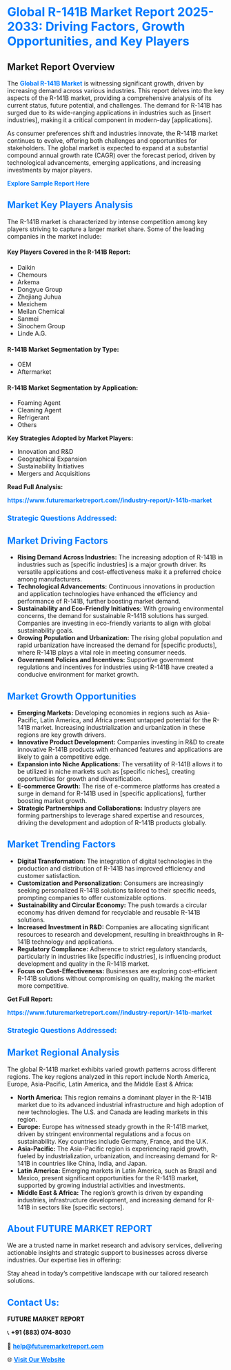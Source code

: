 <h1 style="color: #007BFF;">Global R-141B Market Report 2025-2033: Driving Factors, Growth Opportunities, and Key Players</h1>

<section id="overview">
<h2>Market Report Overview</h2>
<p>The <a href="https://www.futuremarketreport.com//industry-report/r-141b-market" style="color: #007BFF; text-decoration: none;"><strong>Global R-141B Market</strong></a> is witnessing significant growth, driven by increasing demand across various industries. This report delves into the key aspects of the R-141B market, providing a comprehensive analysis of its current status, future potential, and challenges. The demand for R-141B has surged due to its wide-ranging applications in industries such as [insert industries], making it a critical component in modern-day [applications].</p>
<p>As consumer preferences shift and industries innovate, the R-141B market continues to evolve, offering both challenges and opportunities for stakeholders. The global market is expected to expand at a substantial compound annual growth rate (CAGR) over the forecast period, driven by technological advancements, emerging applications, and increasing investments by major players.</p>
</section>

<section id="overview">
<p><a href="https://www.futuremarketreport.com//request-sample/reportId=47392" style="color: #007BFF; text-decoration: none;"><strong>Explore Sample Report Here</strong></a></p>
</section>

<section id="key-players">
<h2 style="color: #007BFF;">Market Key Players Analysis</h2>
<p>The R-141B market is characterized by intense competition among key players striving to capture a larger market share. Some of the leading companies in the market include:</p>
<h4>Key Players Covered in the R-141B Report:</h4>
<ul><li>Daikin</li><li>Chemours</li><li>Arkema</li><li>Dongyue Group</li><li>Zhejiang Juhua</li><li>Mexichem</li><li>Meilan Chemical</li><li>Sanmei</li><li>Sinochem Group</li><li>Linde A.G.</li></ul>
<h4>R-141B Market Segmentation by Type:</h4>
<ul><li>OEM</li><li>Aftermarket</li></ul>

<h4>R-141B Market Segmentation by Application:</h4>
<ul><li>Foaming Agent</li><li>Cleaning Agent</li><li>Refrigerant</li><li>Others</li></ul>
<p><strong>Key Strategies Adopted by Market Players:</strong></p>
<ul>
<li>Innovation and R&D</li>
<li>Geographical Expansion</li>
<li>Sustainability Initiatives</li>
<li>Mergers and Acquisitions</li>
</ul>
</section>

<section>
<p><strong>Read Full Analysis: </strong></p><a href="https://www.futuremarketreport.com//industry-report/r-141b-market" style="color: #007BFF; text-decoration: none;"><strong>https://www.futuremarketreport.com//industry-report/r-141b-market</strong></a>
<h3 style="color: #007BFF;">Strategic Questions Addressed:</h3>
</section>

<section id="driving-factors">
<h2 style="color: #007BFF;">Market Driving Factors</h2>
<ul>
<li><strong>Rising Demand Across Industries:</strong> The increasing adoption of R-141B in industries such as [specific industries] is a major growth driver. Its versatile applications and cost-effectiveness make it a preferred choice among manufacturers.</li>
<li><strong>Technological Advancements:</strong> Continuous innovations in production and application technologies have enhanced the efficiency and performance of R-141B, further boosting market demand.</li>
<li><strong>Sustainability and Eco-Friendly Initiatives:</strong> With growing environmental concerns, the demand for sustainable R-141B solutions has surged. Companies are investing in eco-friendly variants to align with global sustainability goals.</li>
<li><strong>Growing Population and Urbanization:</strong> The rising global population and rapid urbanization have increased the demand for [specific products], where R-141B plays a vital role in meeting consumer needs.</li>
<li><strong>Government Policies and Incentives:</strong> Supportive government regulations and incentives for industries using R-141B have created a conducive environment for market growth.</li>
</ul>
</section>

<section id="growth-opportunities">
<h2 style="color: #007BFF;">Market Growth Opportunities</h2>
<ul>
<li><strong>Emerging Markets:</strong> Developing economies in regions such as Asia-Pacific, Latin America, and Africa present untapped potential for the R-141B market. Increasing industrialization and urbanization in these regions are key growth drivers.</li>
<li><strong>Innovative Product Development:</strong> Companies investing in R&D to create innovative R-141B products with enhanced features and applications are likely to gain a competitive edge.</li>
<li><strong>Expansion into Niche Applications:</strong> The versatility of R-141B allows it to be utilized in niche markets such as [specific niches], creating opportunities for growth and diversification.</li>
<li><strong>E-commerce Growth:</strong> The rise of e-commerce platforms has created a surge in demand for R-141B used in [specific applications], further boosting market growth.</li>
<li><strong>Strategic Partnerships and Collaborations:</strong> Industry players are forming partnerships to leverage shared expertise and resources, driving the development and adoption of R-141B products globally.</li>
</ul>
</section>

<section id="trending-factors">
<h2 style="color: #007BFF;">Market Trending Factors</h2>
<ul>
<li><strong>Digital Transformation:</strong> The integration of digital technologies in the production and distribution of R-141B has improved efficiency and customer satisfaction.</li>
<li><strong>Customization and Personalization:</strong> Consumers are increasingly seeking personalized R-141B solutions tailored to their specific needs, prompting companies to offer customizable options.</li>
<li><strong>Sustainability and Circular Economy:</strong> The push towards a circular economy has driven demand for recyclable and reusable R-141B solutions.</li>
<li><strong>Increased Investment in R&D:</strong> Companies are allocating significant resources to research and development, resulting in breakthroughs in R-141B technology and applications.</li>
<li><strong>Regulatory Compliance:</strong> Adherence to strict regulatory standards, particularly in industries like [specific industries], is influencing product development and quality in the R-141B market.</li>
<li><strong>Focus on Cost-Effectiveness:</strong> Businesses are exploring cost-efficient R-141B solutions without compromising on quality, making the market more competitive.</li>
</ul>
</section>

<section>
<p><strong>Get Full Report: </strong></p><a href="https://www.futuremarketreport.com//industry-report/r-141b-market" style="color: #007BFF; text-decoration: none;"><strong>https://www.futuremarketreport.com//industry-report/r-141b-market</strong></a>
<h3 style="color: #007BFF;">Strategic Questions Addressed:</h3>
</section>


<section id="regional-analysis">
<h2 style="color: #007BFF;">Market Regional Analysis</h2>
<p>The global R-141B market exhibits varied growth patterns across different regions. The key regions analyzed in this report include North America, Europe, Asia-Pacific, Latin America, and the Middle East & Africa:</p>
<ul>
<li><strong>North America:</strong> This region remains a dominant player in the R-141B market due to its advanced industrial infrastructure and high adoption of new technologies. The U.S. and Canada are leading markets in this region.</li>
<li><strong>Europe:</strong> Europe has witnessed steady growth in the R-141B market, driven by stringent environmental regulations and a focus on sustainability. Key countries include Germany, France, and the U.K.</li>
<li><strong>Asia-Pacific:</strong> The Asia-Pacific region is experiencing rapid growth, fueled by industrialization, urbanization, and increasing demand for R-141B in countries like China, India, and Japan.</li>
<li><strong>Latin America:</strong> Emerging markets in Latin America, such as Brazil and Mexico, present significant opportunities for the R-141B market, supported by growing industrial activities and investments.</li>
<li><strong>Middle East & Africa:</strong> The region’s growth is driven by expanding industries, infrastructure development, and increasing demand for R-141B in sectors like [specific sectors].</li>
</ul>
</section>

<footer>
<h2 style="color: #007BFF;">About FUTURE MARKET REPORT</h2>
<p>We are a trusted name in market research and advisory services, delivering actionable insights and strategic support to businesses across diverse industries. Our expertise lies in offering:</p>

<p>Stay ahead in today’s competitive landscape with our tailored research solutions.</p>

<h2 style="color: #007BFF;">Contact Us:</h2>
<p><strong>FUTURE MARKET REPORT</strong></p>
<p>📞 <strong>+91 (883) 074-8030</strong></p>
<p>📧 <strong><a href="mailto:help@futuremarketreport.com" style="color: #007BFF;">help@futuremarketreport.com</a></strong></p>
<p>🌐 <strong><a href="https://www.futuremarketreport.com/" style="color: #007BFF;">Visit Our Website</a></strong></p>
</footer>